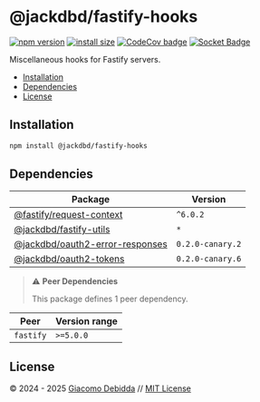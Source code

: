 # @jackdbd/fastify-hooks

[![npm version](https://badge.fury.io/js/@jackdbd%2Ffastify-hooks.svg)](https://badge.fury.io/js/@jackdbd%2Ffastify-hooks)
[![install size](https://packagephobia.com/badge?p=@jackdbd/fastify-hooks)](https://packagephobia.com/result?p=@jackdbd/fastify-hooks)
[![CodeCov badge](https://codecov.io/gh/jackdbd/rapido/graph/badge.svg?token=BpFF8tmBYS)](https://app.codecov.io/gh/jackdbd/rapido?flags%5B0%5D=fastify-hooks)
[![Socket Badge](https://socket.dev/api/badge/npm/package/@jackdbd/fastify-hooks)](https://socket.dev/npm/package/@jackdbd/fastify-hooks)

Miscellaneous hooks for Fastify servers.

- [Installation](#installation)
- [Dependencies](#dependencies)
- [License](#license)

## Installation

```sh
npm install @jackdbd/fastify-hooks
```

## Dependencies

| Package | Version |
|---|---|
| [@fastify/request-context](https://www.npmjs.com/package/@fastify/request-context) | `^6.0.2` |
| [@jackdbd/fastify-utils](https://www.npmjs.com/package/@jackdbd/fastify-utils) | `*` |
| [@jackdbd/oauth2-error-responses](https://www.npmjs.com/package/@jackdbd/oauth2-error-responses) | `0.2.0-canary.2` |
| [@jackdbd/oauth2-tokens](https://www.npmjs.com/package/@jackdbd/oauth2-tokens) | `0.2.0-canary.6` |

> ⚠️ **Peer Dependencies**
>
> This package defines 1 peer dependency.

| Peer | Version range |
|---|---|
| `fastify` | `>=5.0.0` |

## License

&copy; 2024 - 2025 [Giacomo Debidda](https://www.giacomodebidda.com/) // [MIT License](https://spdx.org/licenses/MIT.html)
